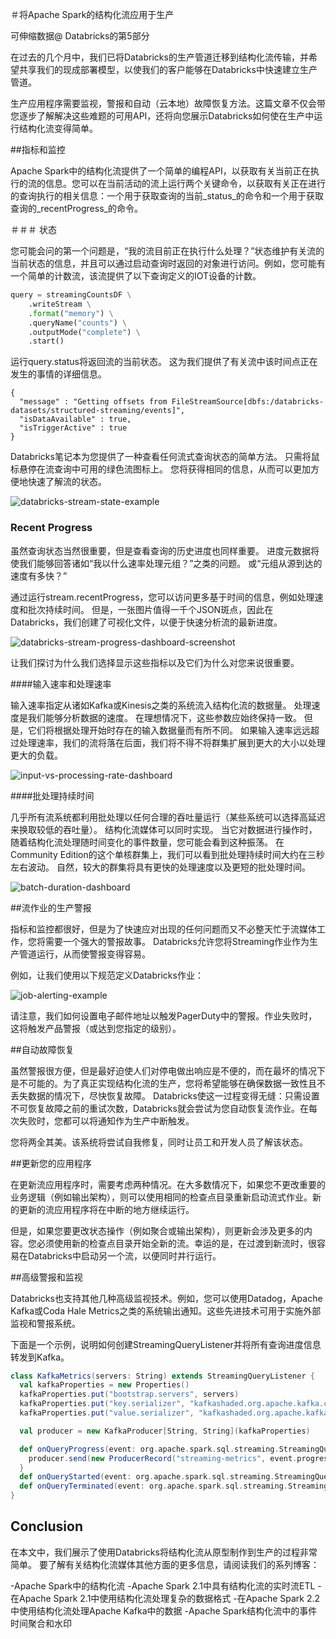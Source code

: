＃将Apache Spark的结构化流应用于生产

可伸缩数据@ Databricks的第5部分

在过去的几个月中，我们已将Databricks的生产管道迁移到结构化流传输，并希望共享我们的现成部署模型，以使我们的客户能够在Databricks中快速建立生产管道。

生产应用程序需要监视，警报和自动（云本地）故障恢复方法。这篇文章不仅会带您逐步了解解决这些难题的可用API，还将向您展示Databricks如何使在生产中运行结构化流变得简单。

##指标和监控

Apache Spark中的结构化流提供了一个简单的编程API，以获取有关当前正在执行的流的信息。您可以在当前活动的流上运行两个关键命令，以获取有关正在进行的查询执行的相关信息：一个用于获取查询的当前_status_的命令和一个用于获取查询的_recentProgress_的命令。

＃＃＃ 状态

您可能会问的第一个问题是，“我的流目前正在执行什么处理？”状态维护有关流的当前状态的信息，并且可以通过启动查询时返回的对象进行访问。例如，您可能有一个简单的计数流，该流提供了以下查询定义的IOT设备的计数。

```python
query = streamingCountsDF \
    .writeStream \
    .format("memory") \
    .queryName("counts") \
    .outputMode("complete") \
    .start()
```

运行query.status将返回流的当前状态。 这为我们提供了有关流中该时间点正在发生的事情的详细信息。

    {
      "message" : "Getting offsets from FileStreamSource[dbfs:/databricks-datasets/structured-streaming/events]",
      "isDataAvailable" : true,
      "isTriggerActive" : true
    }

Databricks笔记本为您提供了一种查看任何流式查询状态的简单方法。 只需将鼠标悬停在流查询中可用的绿色流图标上。 您将获得相同的信息，从而可以更加方便地快速了解流的状态。

![databricks-stream-state-example](./databricks-stream-state-example.png)

### Recent Progress

虽然查询状态当然很重要，但是查看查询的历史进度也同样重要。 进度元数据将使我们能够回答诸如“我以什么速率处理元组？”之类的问题。 或“元组从源到达的速度有多快？”

通过运行stream.recentProgress，您可以访问更多基于时间的信息，例如处理速度和批次持续时间。 但是，一张图片值得一千个JSON斑点，因此在Databricks，我们创建了可视化文件，以便于快速分析流的最新进度。

![databricks-stream-progress-dashboard-screenshot](./databricks-stream-progress-dashboard-screenshot.png)

让我们探讨为什么我们选择显示这些指标以及它们为什么对您来说很重要。

####输入速率和处理速率

输入速率指定从诸如Kafka或Kinesis之类的系统流入结构化流的数据量。 处理速度是我们能够分析数据的速度。 在理想情况下，这些参数应始终保持一致。 但是，它们将根据处理开始时存在的输入数据量而有所不同。 如果输入速率远远超过处理速率，我们的流将落在后面，我们将不得不将群集扩展到更大的大小以处理更大的负载。

![input-vs-processing-rate-dashboard](./input-vs-processing-rate-dashboard.png)

####批处理持续时间

几乎所有流系统都利用批处理以任何合理的吞吐量运行（某些系统可以选择高延迟来换取较低的吞吐量）。 结构化流媒体可以同时实现。 当它对数据进行操作时，随着结构化流处理随时间变化的事件数量，您可能会看到这种振荡。 在Community Edition的这个单核群集上，我们可以看到批处理持续时间大约在三秒左右波动。 自然，较大的群集将具有更快的处理速度以及更短的批处理时间。

![batch-duration-dashboard](./batch-duration-dashboard.png)

##流作业的生产警报

指标和监控都很好，但是为了快速应对出现的任何问题而又不必整天忙于流媒体工作，您将需要一个强大的警报故事。 Databricks允许您将Streaming作业作为生产管道运行，从而使警报变得容易。

例如，让我们使用以下规范定义Databricks作业：

![job-alerting-example](./job-alerting-example.png)

请注意，我们如何设置电子邮件地址以触发PagerDuty中的警报。作业失败时，这将触发产品警报（或达到您指定的级别）。

##自动故障恢复

虽然警报很方便，但是最好迫使人们对停电做出响应是不便的，而在最坏的情况下是不可能的。为了真正实现结构化流的生产，您将希望能够在确保数据一致性且不丢失数据的情况下，尽快恢复故障。 Databricks使这一过程变得无缝：只需设置不可恢复故障之前的重试次数，Databricks就会尝试为您自动恢复流作业。在每次失败时，您都可以将通知作为生产中断触发。

您将两全其美。该系统将尝试自我修复，同时让员工和开发人员了解该状态。

##更新您的应用程序

在更新流应用程序时，需要考虑两种情况。在大多数情况下，如果您不更改重要的业务逻辑（例如输出架构），则可以使用相同的检查点目录重新启动流式作业。新的更新的流应用程序将在中断的地方继续运行。

但是，如果您要更改状态操作（例如聚合或输出架构），则更新会涉及更多的内容。您必须使用新的检查点目录开始全新的流。幸运的是，在过渡到新流时，很容易在Databricks中启动另一个流，以便同时并行运行。

##高级警报和监视

Databricks也支持其他几种高级监视技术。例如，您可以使用Datadog，Apache Kafka或Coda Hale Metrics之类的系统输出通知。这些先进技术可用于实施外部监视和警报系统。

下面是一个示例，说明如何创建StreamingQueryListener并将所有查询进度信息转发到Kafka。

```scala
class KafkaMetrics(servers: String) extends StreamingQueryListener {
  val kafkaProperties = new Properties()
  kafkaProperties.put("bootstrap.servers", servers)
  kafkaProperties.put("key.serializer", "kafkashaded.org.apache.kafka.common.serialization.StringSerializer")
  kafkaProperties.put("value.serializer", "kafkashaded.org.apache.kafka.common.serialization.StringSerializer")

  val producer = new KafkaProducer[String, String](kafkaProperties)

  def onQueryProgress(event: org.apache.spark.sql.streaming.StreamingQueryListener.QueryProgressEvent): Unit = {
    producer.send(new ProducerRecord("streaming-metrics", event.progress.json))
  }
  def onQueryStarted(event: org.apache.spark.sql.streaming.StreamingQueryListener.QueryStartedEvent): Unit = {}
  def onQueryTerminated(event: org.apache.spark.sql.streaming.StreamingQueryListener.QueryTerminatedEvent): Unit = {}
}
```

## Conclusion

在本文中，我们展示了使用Databricks将结构化流从原型制作到生产的过程非常简单。 要了解有关结构化流媒体其他方面的更多信息，请阅读我们的系列博客：

-Apache Spark中的结构化流
-Apache Spark 2.1中具有结构化流的实时流ETL
-在Apache Spark 2.1中使用结构化流处理复杂的数据格式
-在Apache Spark 2.2中使用结构化流处理Apache Kafka中的数据
-Apache Spark结构化流中的事件时间聚合和水印
